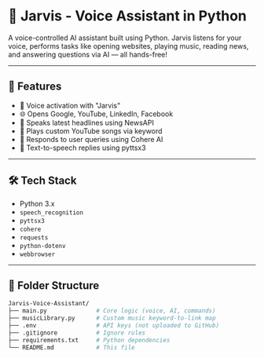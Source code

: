 # 🤖 Jarvis - Voice Assistant in Python

A voice-controlled AI assistant built using Python. Jarvis listens for your voice, performs tasks like opening websites, playing music, reading news, and answering questions via AI — all hands-free!

---

## 🚀 Features

- 🎤 Voice activation with "Jarvis"
- 🌐 Opens Google, YouTube, LinkedIn, Facebook
- 📰 Speaks latest headlines using NewsAPI
- 🎵 Plays custom YouTube songs via keyword
- 🧠 Responds to user queries using Cohere AI
- 💬 Text-to-speech replies using pyttsx3

---

## 🛠️ Tech Stack

- Python 3.x
- `speech_recognition`
- `pyttsx3`
- `cohere`
- `requests`
- `python-dotenv`
- `webbrowser`

---

## 📁 Folder Structure

```bash
Jarvis-Voice-Assistant/
├── main.py              # Core logic (voice, AI, commands)
├── musicLibrary.py      # Custom music keyword-to-link map
├── .env                 # API keys (not uploaded to GitHub)
├── .gitignore           # Ignore rules
├── requirements.txt     # Python dependencies
└── README.md            # This file
